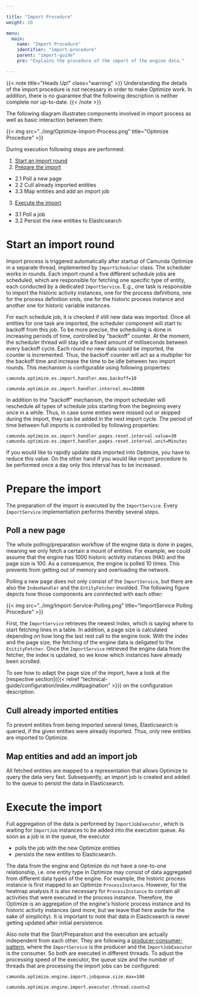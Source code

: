 ```yaml
---

title: "Import Procedure"
weight: 20

menu:
  main:
    name: "Import Procedure"
    identifier: "import-procedure"
    parent: "import-guide"
    pre: "Explains the procedure of the import of the engine data."

---
```


{{< note title="Heads Up!" class="warning" >}}
Understanding the details of the import procedure is not necessary in order to make Optimize work. In addition, there is no guarantee that the following description is neither complete nor up-to-date.
{{< /note >}}

The following diagram illustrates components involved in import process as well as basic interaction between them:

{{< img src="../img/Optimize-Import-Process.png" title="Optimize Procedure" >}}

During execution following steps are performed:

1. [Start an import round](#start-an-import-round)
2. [Prepare the import](#prepare-the-import)
  - 2.1 Poll a new page
  - 2.2 Cull already imported entities
  - 3.3 Map entities and add an import job
3. [Execute the import](#execute-the-import)
  - 3.1 Poll a job
  - 3.2 Persist the new entities to Elasticsearch


# Start an import round

Import process is triggered automatically after startup of Camunda Optimize in a separate thread, implemented by `ImportScheduler` class. The scheduler works in rounds. Each import round a five different schedule jobs are scheduled, which are responsible for fetching one specific type of entity, each conducted by a dedicated `ImportService`. E.g., one task is responsible to import the historic activity instances, one for the process definitions, one for the process definition xmls, one for the historic process instance and another one for historic variable instances.

For each schedule job, it is checked if still new data was imported. Once all entities for one task are imported, the scheduler component will start to backoff from this job. To be more precise, the scheduling is done in increasing periods of time, controlled by "backoff" counter. At the moment, the scheduler thread will stay idle a fixed amount of milliseconds between every backoff cycle. Each round no new data could be imported, the counter is incremented. Thus, the backoff counter will act as a multiplier for the backoff time and increase the time to be idle between two import rounds. This mechanism is configurable using following properties:

```
camunda.optimize.es.import.handler.max.backoff=10
```

```
camunda.optimize.es.import.handler.interval.ms=10000
```

In addition to the "backoff" mechanism, the import scheduler will reschedule all types of schedule jobs starting from the beginning every once in a while. Thus, in case some enities were missed out or skipped during the import, they can be added in the next import cycle. The period of time between full imports is controlled by following properties:

```
camunda.optimize.es.import.handler.pages.reset.interval.value=30
camunda.optimize.es.import.handler.pages.reset.interval.unit=Minutes
```

If you would like to rapidly update data imported into Optimize, you have to reduce this value. On the other hand if you would like import procedure to be performed
once a day only this interval has to be increased.

# Prepare the import

The preparation of the import is executed by the `ImportService`. Every `ImportService` implementation performs thereby several steps.

## Poll a new page

The whole polling/preparation workflow of the engine data is done in pages, meaning we only fetch a certain a mount of entities. For example, we could assume that the engine has 1000 historic activity instances (HAI) and the page size is 100. As a consequence, the engine is polled 10 times. This prevents from getting out of memory and overloading the network.

Polling a new page does not only consist of the `ImportService`, but there are also the `IndexHandler` and the `EntityFetcher` involded. The following figure depicts how those components are conntected with each other:

{{< img src="../img/Import-Service-Polling.png" title="ImportService Polling Procedure" >}}

First, the `ImportService` retrieves the newest index, which is saying where to start fetching lines in a table. In addition, a page size is calculated depending on how long the last rest call to the engine took. With the index and the page size, the fetching of the engine data is deligated to the `EnitityFetcher`. Once the `ImportService` retrieved the engine data from the fetcher, the index is updated, so we know which instances have already been scrolled.

To see how to adapt the page size of the import, have a look at the [respective section]({{< relref "technical-guide/configuration/index.md#pagination" >}}) on the configuration description.

## Cull already imported entities

To prevent entities from being imported several times, Elasticsearch is queried, if the given entities were already imported. Thus, only new entities are imported to Optimize.

## Map entities and add an import job

All fetched entities are mapped to a representation that allows Optimize to query the data very fast. Subsequently, an import job is created and added to the queue to persist the data in Elasticsearch.

# Execute the import

Full aggregation of the data is performed by `ImportJobExecutor`, which is waiting for `ImportJob` instances to be added into the execution queue. As soon as a job is in the queue, the executor

* polls the job with the new Optimize entities
* persists the new entities to Elasticsearch.

The data from the engine and Optimize do not have a one-to-one relationship, i.e. one entity type in Optimize may consist of data aggregated from different data types of the engine. For example, the historic process instance is first mapped to an Optimize `ProcessInstance`. However, for the heatmap analysis it is also necessary for `ProcessInstance` to contain all activities that were executed in the process instance. Therefore, the Optimize is an aggregation of the engine's historic process instance and its historic activity instances (and more, but we leave that here aside for the sake of simplicity). It is important to note that data in Elasticsearch is never getting updated after initial persistence.

Also note that the Start/Preparation and the execution are actually independent from each other. They are following a [producer-consumer-pattern](https://dzone.com/articles/producer-consumer-pattern), where the `ImportService` is the producer and the `ImportJobExecutor` is the consumer. So both are executed in different threads. To adjust the processing speed of the executor, the queue size and the number of threads that are processing the import jobs can be configured:

```
camunda.optimize.engine.import.jobqueue.size.max=100
```

```
camunda.optimize.engine.import.executor.thread.count=2
```
